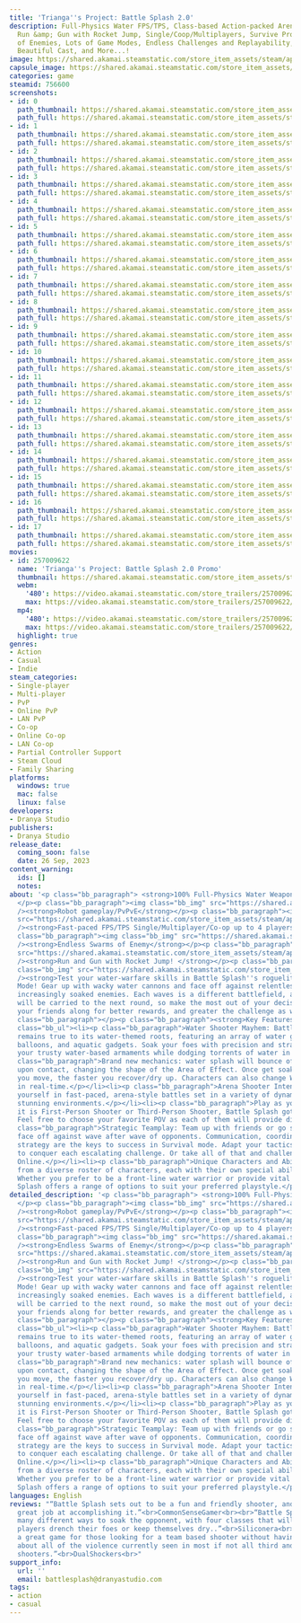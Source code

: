 ```yaml
---
title: 'Trianga''s Project: Battle Splash 2.0'
description: Full-Physics Water FPS/TPS, Class-based Action-packed Arena Shooter,
  Run &amp; Gun with Rocket Jump, Single/Coop/Multiplayers, Survive Procedural Waves
  of Enemies, Lots of Game Modes, Endless Challenges and Replayability, with an Anime
  Beautiful Cast, and More...!
image: https://shared.akamai.steamstatic.com/store_item_assets/steam/apps/756600/header.jpg?t=1731504392
capsule_image: https://shared.akamai.steamstatic.com/store_item_assets/steam/apps/756600/2d75233a216e6415a52442298bd74b11acdcabf8/capsule_231x87.jpg?t=1731504392
categories: game
steamid: 756600
screenshots:
- id: 0
  path_thumbnail: https://shared.akamai.steamstatic.com/store_item_assets/steam/apps/756600/ss_100593d2492aa2c7f8ca813d63381a3a38c4136b.600x338.jpg?t=1731504392
  path_full: https://shared.akamai.steamstatic.com/store_item_assets/steam/apps/756600/ss_100593d2492aa2c7f8ca813d63381a3a38c4136b.1920x1080.jpg?t=1731504392
- id: 1
  path_thumbnail: https://shared.akamai.steamstatic.com/store_item_assets/steam/apps/756600/ss_2176ce27ccfa94e72955083a269d613d1837ed77.600x338.jpg?t=1731504392
  path_full: https://shared.akamai.steamstatic.com/store_item_assets/steam/apps/756600/ss_2176ce27ccfa94e72955083a269d613d1837ed77.1920x1080.jpg?t=1731504392
- id: 2
  path_thumbnail: https://shared.akamai.steamstatic.com/store_item_assets/steam/apps/756600/ss_3fcf02f68d5cf85a26774fa4f84a8d93f726a063.600x338.jpg?t=1731504392
  path_full: https://shared.akamai.steamstatic.com/store_item_assets/steam/apps/756600/ss_3fcf02f68d5cf85a26774fa4f84a8d93f726a063.1920x1080.jpg?t=1731504392
- id: 3
  path_thumbnail: https://shared.akamai.steamstatic.com/store_item_assets/steam/apps/756600/ss_1cdfab286685055bbc087b2c280a34bb060e75e2.600x338.jpg?t=1731504392
  path_full: https://shared.akamai.steamstatic.com/store_item_assets/steam/apps/756600/ss_1cdfab286685055bbc087b2c280a34bb060e75e2.1920x1080.jpg?t=1731504392
- id: 4
  path_thumbnail: https://shared.akamai.steamstatic.com/store_item_assets/steam/apps/756600/ss_ef0ffd04b661d8bff710fe722aa0fd6fef9ed93a.600x338.jpg?t=1731504392
  path_full: https://shared.akamai.steamstatic.com/store_item_assets/steam/apps/756600/ss_ef0ffd04b661d8bff710fe722aa0fd6fef9ed93a.1920x1080.jpg?t=1731504392
- id: 5
  path_thumbnail: https://shared.akamai.steamstatic.com/store_item_assets/steam/apps/756600/ss_8845f6faf5522362cec6fc9e03585302be302a1b.600x338.jpg?t=1731504392
  path_full: https://shared.akamai.steamstatic.com/store_item_assets/steam/apps/756600/ss_8845f6faf5522362cec6fc9e03585302be302a1b.1920x1080.jpg?t=1731504392
- id: 6
  path_thumbnail: https://shared.akamai.steamstatic.com/store_item_assets/steam/apps/756600/ss_09ae8e9432101c42906eeb1c5c73210dc3c1d660.600x338.jpg?t=1731504392
  path_full: https://shared.akamai.steamstatic.com/store_item_assets/steam/apps/756600/ss_09ae8e9432101c42906eeb1c5c73210dc3c1d660.1920x1080.jpg?t=1731504392
- id: 7
  path_thumbnail: https://shared.akamai.steamstatic.com/store_item_assets/steam/apps/756600/ss_73c1305a3699d9cdfc2edf79278dada7c9ebaa5b.600x338.jpg?t=1731504392
  path_full: https://shared.akamai.steamstatic.com/store_item_assets/steam/apps/756600/ss_73c1305a3699d9cdfc2edf79278dada7c9ebaa5b.1920x1080.jpg?t=1731504392
- id: 8
  path_thumbnail: https://shared.akamai.steamstatic.com/store_item_assets/steam/apps/756600/ss_03bdd0a48c4360dc1fe5976e27f6723dd0c5c596.600x338.jpg?t=1731504392
  path_full: https://shared.akamai.steamstatic.com/store_item_assets/steam/apps/756600/ss_03bdd0a48c4360dc1fe5976e27f6723dd0c5c596.1920x1080.jpg?t=1731504392
- id: 9
  path_thumbnail: https://shared.akamai.steamstatic.com/store_item_assets/steam/apps/756600/ss_f2f3c905726a1f25ee07e5c5855d063bca9e365e.600x338.jpg?t=1731504392
  path_full: https://shared.akamai.steamstatic.com/store_item_assets/steam/apps/756600/ss_f2f3c905726a1f25ee07e5c5855d063bca9e365e.1920x1080.jpg?t=1731504392
- id: 10
  path_thumbnail: https://shared.akamai.steamstatic.com/store_item_assets/steam/apps/756600/ss_7d68f5836206d0da8af9bfddd799bbdd5e3d2b29.600x338.jpg?t=1731504392
  path_full: https://shared.akamai.steamstatic.com/store_item_assets/steam/apps/756600/ss_7d68f5836206d0da8af9bfddd799bbdd5e3d2b29.1920x1080.jpg?t=1731504392
- id: 11
  path_thumbnail: https://shared.akamai.steamstatic.com/store_item_assets/steam/apps/756600/ss_546b41f1fe745ff59781dd277b603c2294754ada.600x338.jpg?t=1731504392
  path_full: https://shared.akamai.steamstatic.com/store_item_assets/steam/apps/756600/ss_546b41f1fe745ff59781dd277b603c2294754ada.1920x1080.jpg?t=1731504392
- id: 12
  path_thumbnail: https://shared.akamai.steamstatic.com/store_item_assets/steam/apps/756600/ss_1cf7e8247d9fc5080c519df9af5bf7e1e501a6c0.600x338.jpg?t=1731504392
  path_full: https://shared.akamai.steamstatic.com/store_item_assets/steam/apps/756600/ss_1cf7e8247d9fc5080c519df9af5bf7e1e501a6c0.1920x1080.jpg?t=1731504392
- id: 13
  path_thumbnail: https://shared.akamai.steamstatic.com/store_item_assets/steam/apps/756600/ss_a4732ca1c2007d2143fec628bb2f0a3dbe05e893.600x338.jpg?t=1731504392
  path_full: https://shared.akamai.steamstatic.com/store_item_assets/steam/apps/756600/ss_a4732ca1c2007d2143fec628bb2f0a3dbe05e893.1920x1080.jpg?t=1731504392
- id: 14
  path_thumbnail: https://shared.akamai.steamstatic.com/store_item_assets/steam/apps/756600/ss_64d069614269b238d082e2c97e6054d794893aed.600x338.jpg?t=1731504392
  path_full: https://shared.akamai.steamstatic.com/store_item_assets/steam/apps/756600/ss_64d069614269b238d082e2c97e6054d794893aed.1920x1080.jpg?t=1731504392
- id: 15
  path_thumbnail: https://shared.akamai.steamstatic.com/store_item_assets/steam/apps/756600/ss_65588af2846625108feb3b0fa62ee7cb66b2a06f.600x338.jpg?t=1731504392
  path_full: https://shared.akamai.steamstatic.com/store_item_assets/steam/apps/756600/ss_65588af2846625108feb3b0fa62ee7cb66b2a06f.1920x1080.jpg?t=1731504392
- id: 16
  path_thumbnail: https://shared.akamai.steamstatic.com/store_item_assets/steam/apps/756600/ss_d630382b7ecc8aca1f705ad729d6b3a3dab80d31.600x338.jpg?t=1731504392
  path_full: https://shared.akamai.steamstatic.com/store_item_assets/steam/apps/756600/ss_d630382b7ecc8aca1f705ad729d6b3a3dab80d31.1920x1080.jpg?t=1731504392
- id: 17
  path_thumbnail: https://shared.akamai.steamstatic.com/store_item_assets/steam/apps/756600/ss_00c33f8d2acfec6f468c16b3579c95330a78ffe0.600x338.jpg?t=1731504392
  path_full: https://shared.akamai.steamstatic.com/store_item_assets/steam/apps/756600/ss_00c33f8d2acfec6f468c16b3579c95330a78ffe0.1920x1080.jpg?t=1731504392
movies:
- id: 257009622
  name: 'Trianga''s Project: Battle Splash 2.0 Promo'
  thumbnail: https://shared.akamai.steamstatic.com/store_item_assets/steam/apps/257009622/movie.293x165.jpg?t=1730969699
  webm:
    '480': https://video.akamai.steamstatic.com/store_trailers/257009622/movie480_vp9.webm?t=1730969699
    max: https://video.akamai.steamstatic.com/store_trailers/257009622/movie_max_vp9.webm?t=1730969699
  mp4:
    '480': https://video.akamai.steamstatic.com/store_trailers/257009622/movie480.mp4?t=1730969699
    max: https://video.akamai.steamstatic.com/store_trailers/257009622/movie_max.mp4?t=1730969699
  highlight: true
genres:
- Action
- Casual
- Indie
steam_categories:
- Single-player
- Multi-player
- PvP
- Online PvP
- LAN PvP
- Co-op
- Online Co-op
- LAN Co-op
- Partial Controller Support
- Steam Cloud
- Family Sharing
platforms:
  windows: true
  mac: false
  linux: false
developers:
- Dranya Studio
publishers:
- Dranya Studio
release_date:
  coming_soon: false
  date: 26 Sep, 2023
content_warning:
  ids: []
  notes:
about: '<p class="bb_paragraph"> <strong>100% Full-Physics Water Weapons!!!</strong>
  </p><p class="bb_paragraph"><img class="bb_img" src="https://shared.akamai.steamstatic.com/store_item_assets/steam/apps/756600/extras/100_Full-Physics_Water_Weapons.gif?t=1731504392"
  /><strong>Robot gameplay/PvPvE</strong></p><p class="bb_paragraph"><img class="bb_img"
  src="https://shared.akamai.steamstatic.com/store_item_assets/steam/apps/756600/extras/Robot_gameplayPvPvE.gif?t=1731504392"
  /><strong>Fast-paced FPS/TPS Single/Multiplayer/Co-op up to 4 players</strong></p><p
  class="bb_paragraph"><img class="bb_img" src="https://shared.akamai.steamstatic.com/store_item_assets/steam/apps/756600/extras/MultiplayerCo-op_FPSTPS.gif?t=1731504392"
  /><strong>Endless Swarms of Enemy</strong></p><p class="bb_paragraph"><img class="bb_img"
  src="https://shared.akamai.steamstatic.com/store_item_assets/steam/apps/756600/extras/Endless_Swarms_of_Enemy.gif?t=1731504392"
  /><strong>Run and Gun with Rocket Jump! </strong></p><p class="bb_paragraph"><img
  class="bb_img" src="https://shared.akamai.steamstatic.com/store_item_assets/steam/apps/756600/extras/Run___Gun_with_Rocket_Jump.gif?t=1731504392"
  /><strong>Test your water-warfare skills in Battle Splash''s roguelite Survival
  Mode! Gear up with wacky water cannons and face off against relentless waves of
  increasingly soaked enemies. Each waves is a different battlefield, and the results
  will be carried to the next round, so make the most out of your decisions! Bring
  your friends along for better rewards, and greater the challenge as well!</strong></p><p
  class="bb_paragraph"></p><p class="bb_paragraph"><strong>Key Features:</strong></p><ul
  class="bb_ul"><li><p class="bb_paragraph">Water Shooter Mayhem: Battle Splash 2.0
  remains true to its water-themed roots, featuring an array of water guns, water
  balloons, and aquatic gadgets. Soak your foes with precision and strategy using
  your trusty water-based armaments while dodging torrents of water in return.</p></li><li><p
  class="bb_paragraph">Brand new mechanics: water splash will bounce off the surface
  upon contact, changing the shape of the Area of Effect. Once get soaked, the faster
  you move, the faster you recover/dry up. Characters can also change Weapons'' behaviors
  in real-time.</p></li><li><p class="bb_paragraph">Arena Shooter Intensity: Immerse
  yourself in fast-paced, arena-style battles set in a variety of dynamic and visually
  stunning environments.</p></li><li><p class="bb_paragraph">Play as you Like: Whether
  it is First-Person Shooter or Third-Person Shooter, Battle Splash got it covered.
  Feel free to choose your favorite POV as each of them will provide different experiences!</p></li><li><p
  class="bb_paragraph">Strategic Teamplay: Team up with friends or go solo as you
  face off against wave after wave of opponents. Communication, coordination, and
  strategy are the keys to success in Survival mode. Adapt your tactics on the fly
  to conquer each escalating challenge. Or take all of that and challenge other players
  Online.</p></li><li><p class="bb_paragraph">Unique Characters and Abilities: Choose
  from a diverse roster of characters, each with their own special abilities and playstyles.
  Whether you prefer to be a front-line water warrior or provide vital support, Battle
  Splash offers a range of options to suit your preferred playstyle.</p></li></ul>'
detailed_description: '<p class="bb_paragraph"> <strong>100% Full-Physics Water Weapons!!!</strong>
  </p><p class="bb_paragraph"><img class="bb_img" src="https://shared.akamai.steamstatic.com/store_item_assets/steam/apps/756600/extras/100_Full-Physics_Water_Weapons.gif?t=1731504392"
  /><strong>Robot gameplay/PvPvE</strong></p><p class="bb_paragraph"><img class="bb_img"
  src="https://shared.akamai.steamstatic.com/store_item_assets/steam/apps/756600/extras/Robot_gameplayPvPvE.gif?t=1731504392"
  /><strong>Fast-paced FPS/TPS Single/Multiplayer/Co-op up to 4 players</strong></p><p
  class="bb_paragraph"><img class="bb_img" src="https://shared.akamai.steamstatic.com/store_item_assets/steam/apps/756600/extras/MultiplayerCo-op_FPSTPS.gif?t=1731504392"
  /><strong>Endless Swarms of Enemy</strong></p><p class="bb_paragraph"><img class="bb_img"
  src="https://shared.akamai.steamstatic.com/store_item_assets/steam/apps/756600/extras/Endless_Swarms_of_Enemy.gif?t=1731504392"
  /><strong>Run and Gun with Rocket Jump! </strong></p><p class="bb_paragraph"><img
  class="bb_img" src="https://shared.akamai.steamstatic.com/store_item_assets/steam/apps/756600/extras/Run___Gun_with_Rocket_Jump.gif?t=1731504392"
  /><strong>Test your water-warfare skills in Battle Splash''s roguelite Survival
  Mode! Gear up with wacky water cannons and face off against relentless waves of
  increasingly soaked enemies. Each waves is a different battlefield, and the results
  will be carried to the next round, so make the most out of your decisions! Bring
  your friends along for better rewards, and greater the challenge as well!</strong></p><p
  class="bb_paragraph"></p><p class="bb_paragraph"><strong>Key Features:</strong></p><ul
  class="bb_ul"><li><p class="bb_paragraph">Water Shooter Mayhem: Battle Splash 2.0
  remains true to its water-themed roots, featuring an array of water guns, water
  balloons, and aquatic gadgets. Soak your foes with precision and strategy using
  your trusty water-based armaments while dodging torrents of water in return.</p></li><li><p
  class="bb_paragraph">Brand new mechanics: water splash will bounce off the surface
  upon contact, changing the shape of the Area of Effect. Once get soaked, the faster
  you move, the faster you recover/dry up. Characters can also change Weapons'' behaviors
  in real-time.</p></li><li><p class="bb_paragraph">Arena Shooter Intensity: Immerse
  yourself in fast-paced, arena-style battles set in a variety of dynamic and visually
  stunning environments.</p></li><li><p class="bb_paragraph">Play as you Like: Whether
  it is First-Person Shooter or Third-Person Shooter, Battle Splash got it covered.
  Feel free to choose your favorite POV as each of them will provide different experiences!</p></li><li><p
  class="bb_paragraph">Strategic Teamplay: Team up with friends or go solo as you
  face off against wave after wave of opponents. Communication, coordination, and
  strategy are the keys to success in Survival mode. Adapt your tactics on the fly
  to conquer each escalating challenge. Or take all of that and challenge other players
  Online.</p></li><li><p class="bb_paragraph">Unique Characters and Abilities: Choose
  from a diverse roster of characters, each with their own special abilities and playstyles.
  Whether you prefer to be a front-line water warrior or provide vital support, Battle
  Splash offers a range of options to suit your preferred playstyle.</p></li></ul>'
languages: English
reviews: "“Battle Splash sets out to be a fun and friendly shooter, and it does a
  great job at accomplishing it.”<br>CommonSenseGamer<br><br>“Battle Splash offers
  many different ways to soak the opponent, with four classes that will either help
  players drench their foes or keep themselves dry..”<br>Siliconera<br><br>“This is
  a great game for those looking for a team based shooter without having to worry
  about all of the violence currently seen in most if not all third and first person
  shooters.”<br>DualShockers<br>"
support_info:
  url: ''
  email: battlesplash@dranyastudio.com
tags:
- action
- casual
---
```

